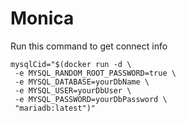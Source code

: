 # Monica

Run this command to get connect info

```
mysqlCid="$(docker run -d \
 -e MYSQL_RANDOM_ROOT_PASSWORD=true \
 -e MYSQL_DATABASE=yourDbName \
 -e MYSQL_USER=yourDbUser \
 -e MYSQL_PASSWORD=yourDbPassword \
 "mariadb:latest")"
```